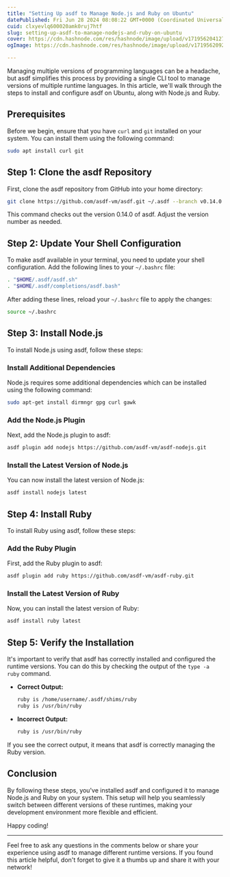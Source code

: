 ```yaml
---
title: "Setting Up asdf to Manage Node.js and Ruby on Ubuntu"
datePublished: Fri Jun 28 2024 08:08:22 GMT+0000 (Coordinated Universal Time)
cuid: clxyevlq600020amk0ruj7htf
slug: setting-up-asdf-to-manage-nodejs-and-ruby-on-ubuntu
cover: https://cdn.hashnode.com/res/hashnode/image/upload/v1719562041276/3f8db288-2cc2-41b5-aaad-fac9222429ef.png
ogImage: https://cdn.hashnode.com/res/hashnode/image/upload/v1719562092510/f98f4549-5d0d-4c43-8e4d-5dcbf2227ae1.png

---
```


Managing multiple versions of programming languages can be a headache, but asdf simplifies this process by providing a single CLI tool to manage versions of multiple runtime languages. In this article, we'll walk through the steps to install and configure asdf on Ubuntu, along with Node.js and Ruby.

## Prerequisites

Before we begin, ensure that you have `curl` and `git` installed on your system. You can install them using the following command:

```bash
sudo apt install curl git
```

## Step 1: Clone the asdf Repository

First, clone the asdf repository from GitHub into your home directory:

```bash
git clone https://github.com/asdf-vm/asdf.git ~/.asdf --branch v0.14.0
```

This command checks out the version 0.14.0 of asdf. Adjust the version number as needed.

## Step 2: Update Your Shell Configuration

To make asdf available in your terminal, you need to update your shell configuration. Add the following lines to your `~/.bashrc` file:

```bash
. "$HOME/.asdf/asdf.sh"
. "$HOME/.asdf/completions/asdf.bash"
```

After adding these lines, reload your `~/.bashrc` file to apply the changes:

```bash
source ~/.bashrc
```

## Step 3: Install Node.js

To install Node.js using asdf, follow these steps:

### Install Additional Dependencies

Node.js requires some additional dependencies which can be installed using the following command:

```bash
sudo apt-get install dirmngr gpg curl gawk
```

### Add the Node.js Plugin

Next, add the Node.js plugin to asdf:

```bash
asdf plugin add nodejs https://github.com/asdf-vm/asdf-nodejs.git
```

### Install the Latest Version of Node.js

You can now install the latest version of Node.js:

```bash
asdf install nodejs latest
```

## Step 4: Install Ruby

To install Ruby using asdf, follow these steps:

### Add the Ruby Plugin

First, add the Ruby plugin to asdf:

```bash
asdf plugin add ruby https://github.com/asdf-vm/asdf-ruby.git
```

### Install the Latest Version of Ruby

Now, you can install the latest version of Ruby:

```bash
asdf install ruby latest
```

## Step 5: Verify the Installation

It's important to verify that asdf has correctly installed and configured the runtime versions. You can do this by checking the output of the `type -a ruby` command.

* **Correct Output:**
    
    ```bash
    ruby is /home/username/.asdf/shims/ruby
    ruby is /usr/bin/ruby
    ```
    
* **Incorrect Output:**
    
    ```bash
    ruby is /usr/bin/ruby
    ```
    

If you see the correct output, it means that asdf is correctly managing the Ruby version.

## Conclusion

By following these steps, you've installed asdf and configured it to manage Node.js and Ruby on your system. This setup will help you seamlessly switch between different versions of these runtimes, making your development environment more flexible and efficient.

Happy coding!

---

Feel free to ask any questions in the comments below or share your experience using asdf to manage different runtime versions. If you found this article helpful, don't forget to give it a thumbs up and share it with your network!
